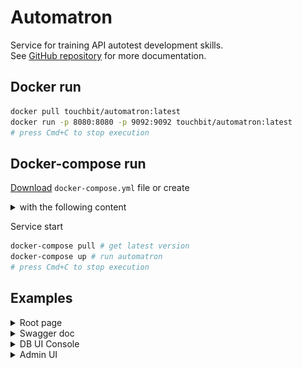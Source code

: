 # Automatron

Service for training API autotest development skills.   
See [GitHub repository](https://github.com/touchbit/automatron) for more documentation.

## Docker run

```bash
docker pull touchbit/automatron:latest
docker run -p 8080:8080 -p 9092:9092 touchbit/automatron:latest
# press Cmd+С to stop execution
```

## Docker-compose run

[Download](https://raw.githubusercontent.com/touchbit/automatron/main/docker-compose.yml) `docker-compose.yml`
file or create
<details>
<summary>with the following content</summary>

```yaml
version: "3.9"
services:
  automatron:
    image: touchbit/automatron:latest
    ports:
      - "8080:8080"
      - "9092:9092"
```

</details>

Service start

```bash
docker-compose pull # get latest version
docker-compose up # run automatron
# press Cmd+С to stop execution
```

## Examples

<details>
<summary>Root page</summary>

![](https://raw.githubusercontent.com/touchbit/automatron/main/.doc/root_page_example.png)

</details>

<details>
<summary>Swagger doc</summary>

![](https://raw.githubusercontent.com/touchbit/automatron/main/.doc/swagger_page_example.png)

</details>

<details>
<summary>DB UI Console</summary>

![](https://raw.githubusercontent.com/touchbit/automatron/main/.doc/h2_db_console_page_example.png)

</details>

<details>
<summary>Admin UI</summary>

![](https://raw.githubusercontent.com/touchbit/automatron/main/.doc/admin_page_example.png)

</details>
